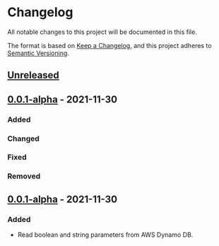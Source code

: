 # Changelog

All notable changes to this project will be documented in this file.

The format is based on [Keep a Changelog](https://keepachangelog.com/en/1.0.0/),
and this project adheres to [Semantic Versioning](https://semver.org/spec/v2.0.0.html).

## [Unreleased]

## [0.0.1-alpha] - 2021-11-30

### Added

### Changed

### Fixed

### Removed

## [0.0.1-alpha] - 2021-11-30

### Added

-   Read boolean and string parameters from AWS Dynamo DB.

[Unreleased]: https://github.com/dev-senior-com-br/seniorx-integration-parameters-api/compare/0.0.1-alpha...HEAD

[0.0.1-alpha]: https://github.com/dev-senior-com-br/seniorx-integration-parameters-api/compare/0.0.1-alpha...0.0.1-alpha
